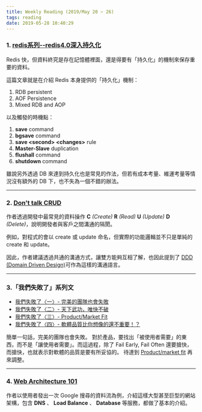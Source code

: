 ```yaml
---
title: Weekly Reading (2019/May 20 ~ 26)
tags: reading
date: 2019-05-28 10:40:29
---
```



### 1. [redis系列--redis4.0深入持久化](https://www.cnblogs.com/wdliu/p/9377278.html)
Redis 快，但資料終究是存在記憶體裡面，還是得要有「持久化」的機制來保存重要的資料。

這篇文章就是在介紹 Redis 本身提供的「持久化」機制：
1. RDB persistent
2. AOF Persistence
3. Mixed RDB and AOP

以及觸發的時機點：
1. **save** command
2. **bgsave** command
3. **save \<second\> \<changes\>** rule
4. **Master-Slave** duplication
5. **flushall** command
6. **shutdown** command

雖說另外透過 DB 來達到持久化也是常見的作法，但若有成本考量、維運考量等情況沒有額外的 DB 下，也不失為一個不錯的辦法。

---

### 2. [Don't talk CRUD](https://codecoding.net/ruby/on/rails/2018/09/14/dont-talk-crud.html)
作者透過開發中最常見的資料操作 **C** _(Create)_ **R** _(Read)_ **U** _(Update)_ **D** _(Delete)_，說明開發者與客戶之間溝通的隔閡。

例如，對程式的會以 create 或 update 命名，但實際的功能邏輯並不只是單純的 create 和 update。

因此，作者建議透過共通的溝通方式，讓雙方能夠互相了解，也因此提到了 [DDD (Domain Driven Design)](https://en.wikipedia.org/wiki/Domain-driven_design)可作為這樣的溝通語言。

---

### 3.「我們失敗了」系列文
* [我們失敗了〈一〉- 完美的團隊也會失敗](https://kf013099.blogspot.com/2015/11/blog-post.html)
* [我們失敗了〈二〉- 天下武功，唯快不破](https://kf013099.blogspot.com/2015/11/blog-post_30.html)
* [我們失敗了〈三〉- Product/Market Fit](https://kf013099.blogspot.com/2015/12/productmarket-fit.html)
* [我們失敗了〈四〉- 軟體品質比你想像的還不重要！？](https://kf013099.blogspot.com/2015/12/blog-post.html)

簡單一句話，完美的團隊也會失敗。
對於產品，要找出「被使用者需要」的東西，而不是「讓使用者需要」。而這過程，除了 Fail Early, Fail Often 還要搶快，而搶快，也就表示對軟體的品質是要有所妥協的。 待達到 [Product/market fit](https://en.wikipedia.org/wiki/Product/market_fit) 再來調整。

---

### 4. [Web Architecture 101](https://engineering.videoblocks.com/web-architecture-101-a3224e126947)
作者以使用者發出一次 Google 搜尋的資料流為例，介紹這樣大型甚至巨型的網站架構，包含 **DNS** 、 **Load Balance** 、 **Database** 等服務，都做了基本的介紹。
